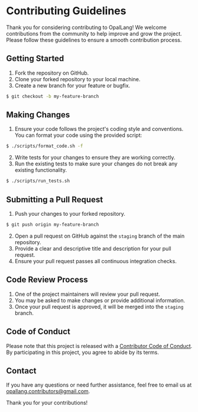 # Contributing Guidelines

Thank you for considering contributing to OpalLang! We welcome contributions from the community to help improve and grow the project. Please follow these guidelines to ensure a smooth contribution process.

## Getting Started

1. Fork the repository on GitHub.
2. Clone your forked repository to your local machine.
3. Create a new branch for your feature or bugfix.

```sh
$ git checkout -b my-feature-branch
```

## Making Changes

1. Ensure your code follows the project's coding style and conventions. You can format your code using the provided script:

```sh
$ ./scripts/format_code.sh -f
```

2. Write tests for your changes to ensure they are working correctly.
3. Run the existing tests to make sure your changes do not break any existing functionality.

```sh
$ ./scripts/run_tests.sh
```

## Submitting a Pull Request

1. Push your changes to your forked repository.

```sh
$ git push origin my-feature-branch
```

2. Open a pull request on GitHub against the `staging` branch of the main repository.
3. Provide a clear and descriptive title and description for your pull request.
4. Ensure your pull request passes all continuous integration checks.

## Code Review Process

1. One of the project maintainers will review your pull request.
2. You may be asked to make changes or provide additional information.
3. Once your pull request is approved, it will be merged into the `staging` branch.

## Code of Conduct

Please note that this project is released with a [Contributor Code of Conduct](CODE_OF_CONDUCT.md). By participating in this project, you agree to abide by its terms.

## Contact

If you have any questions or need further assistance, feel free to email us at [opallang.contributors@gmail.com](mailto:opallang.contributors@gmail.com).

Thank you for your contributions!